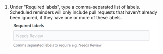 1. Under "Required labels", type a comma-separated list of labels. Scheduled reminders will only include pull requests that haven't already been ignored, if they have one or more of these labels. 
![Required labels field](/assets/images/help/settings/scheduled-reminders-required-labels-field.png)
